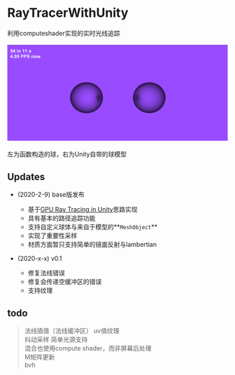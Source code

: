 # RayTracerWithUnity
利用computeshader实现的实时光线追踪 <br><br>
![](/Img/normal.png)<br><br>左为函数构造的球，右为Unity自带的球模型

## Updates
- (2020-2-9) base版发布
    - 基于[GPU Ray Tracing in Unity](http://three-eyed-games.com/blog/)思路实现
    - 具有基本的路径追踪功能
    - 支持自定义球体与来自于模型的**`MeshObject`**
    - 实现了重要性采样
    - 材质方面暂只支持简单的镜面反射与lambertian

- (2020-x-x) v0.1
    - 修复法线错误
    - 修复会传递空缓冲区的错误
    - 支持纹理
## todo
> 法线插值（法线缓冲区） uv值纹理<br>
> 抖动采样 简单光源支持<br>
> 混合也使用compute shader，而非屏幕后处理<br>
> M矩阵更新<br>
> bvh<br>